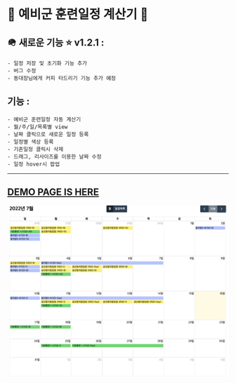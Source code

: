 # 🫡 예비군 훈련일정 계산기 💪

## 🪖 새로운 기능 ⭐️ v1.2.1 :
    - 일정 저장 및 초기화 기능 추가
    - 버그 수정
    - 동대장님에게 커피 타드리기 기능 추가 예정

## 기능 :
    - 예비군 훈련일정 자동 계산기
    - 월/주/일/목록별 view
    - 날짜 클릭으로 새로운 일정 등록
    - 일정별 색상 등록
    - 기존일정 클릭시 삭제
    - 드래그, 리사이즈를 이용한 날짜 수정
    - 일정 hover시 팝업
---
## [DEMO PAGE IS HERE](https://jjunny0109.github.io/drillScheduler/)
![스크린샷](images/drillSchedulerSamplePicture.png)